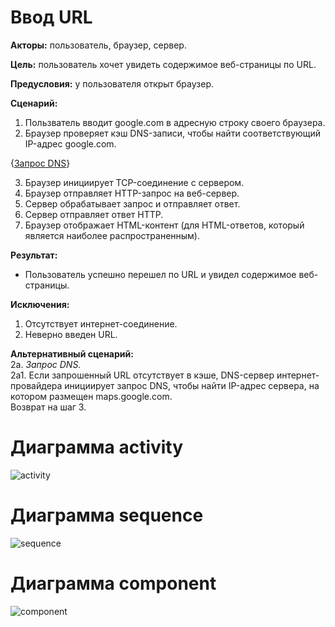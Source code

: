 # Ввод URL
**Акторы:** пользователь, браузер, сервер.

**Цель:** пользователь хочет увидеть содержимое веб-страницы по URL.

**Предусловия:** у пользователя открыт браузер.

**Сценарий:**
1. Пользватель вводит google.com в адресную строку своего браузера.
2. Браузер проверяет кэш DNS-записи, чтобы найти соответствующий IP-адрес google.com.  

{[Запрос DNS](#Запрос_DNS)}  

3. Браузер инициирует TCP-соединение с сервером.
4. Браузер отправляет HTTP-запрос на веб-сервер.
5. Сервер обрабатывает запрос и отправляет ответ.
6. Сервер отправляет ответ HTTP.
7. Браузер отображает HTML-контент (для HTML-ответов, который является наиболее распространенным).  

**Результат:**
* Пользователь успешно перешел по URL и увидел содержимое веб-страницы.

**Исключения:**
1. Отсутствует интернет-соединение.
2. Неверно введен URL.

**Альтернативный сценарий:**  
2а. <a name="Запрос_DNS"></a> *Запрос DNS.*  
2а1. Если запрошенный URL отсутствует в кэше, DNS-сервер интернет-провайдера инициирует запрос DNS, чтобы найти IP-адрес сервера, на котором размещен maps.google.com.  
Возврат на шаг 3.


# Диаграмма activity
![activity](http://polinanov.mati.su/svg/ativitydz2.png "Диаграмма activity")

# Диаграмма sequence
![sequence](http://www.plantuml.com/plantuml/svg/ZP4nRy8m48Lt_ueJB7Je7s2eK4gb3bM5QfWjrpw4HR3ftOMAVzypIY5X8bkUxttl_BnWyIJTeJK-I27OC9B1B4dEC6ce_Eh_13n3OxvBbwCdrItIgPUjCTK2po_GpE4j2vBRV7tCdYeldRoWEatJduSTXhrRVbf760f55xnAes6OBZtjhMyF9Pk8Gufl1GX_EcJ129e2YI4NWPH1TWWN61Y0IvoTWmQ1ZjDPjIl8Wi6MTGvpDEP_L1b9afwpMx-kN2WvepfAhilThDEWttPh8Wx46uKnHtRlw_NAzOi-P3Vswg_5kYELWCp8ivxoEAIvMuAF9VDTmyEAOTpnaDbVgpxl76BYO-lFN9iHpFLU8-D2Gxj3-mS0 "Диаграмма sequence")

# Диаграмма component
![component](http://polinanov.mati.su/svg/componentd.png "Диаграмма component")
